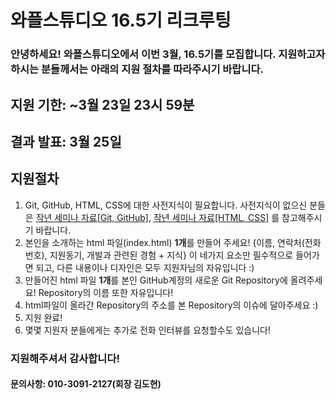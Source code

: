 # 와플스튜디오 16.5기 리크루팅
### 안녕하세요! 와플스튜디오에서 이번 3월, 16.5기를 모집합니다. 지원하고자 하시는 분들께서는 아래의 지원 절차를 따라주시기 바랍니다.

## 지원 기한: ~3월 23일 23시 59분
## 결과 발표: 3월 25일

## 지원절차

1. Git, GitHub, HTML, CSS에 대한 사전지식이 필요합니다. 사전지식이 없으신 분들은 [작년 세미나 자료[Git, GitHub]](https://waffle-skile.github.io/lecture/1/), [작년 세미나 자료[HTML, CSS]](https://waffle-skile.github.io/lecture/2/) 를 참고해주시기 바랍니다.<br>
1. 본인을 소개하는 html 파일(index.html) **1개**를 만들어 주세요! {이름, 연락처(전화번호), 지원동기, 개발과 관련된 경험 + 지식} 이 네가지 요소만 필수적으로 들어가면 되고, 다른 내용이나 디자인은 모두 지원자님의 자유입니다 :)
1. 만들어진 html 파일 **1개**를 본인 GitHub계정의 새로운 Git Repository에 올려주세요! Repository의 이름 또한 자유입니다!
1. html파일이 올라간 Repository의 주소를 본 Repository의 이슈에 달아주세요 :)
1. 지원 완료!
1. 몇몇 지원자 분들에게는 추가로 전화 인터뷰를 요청할수도 있습니다!

### 지원해주셔서 감사합니다!
#### 문의사항: 010-3091-2127(회장 김도현)